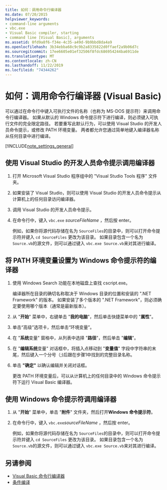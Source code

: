 ```yaml
---
title: 如何：调用命令行编译器
ms.date: 07/20/2015
helpviewer_keywords:
- command-line arguments
- vbc.exe
- Visual Basic compiler, starting
- command line [Visual Basic], arguments
ms.assetid: 0fd9a8f6-f34e-4c35-a49d-9b9bbd8da4a9
ms.openlocfilehash: 3b34ebba68c9c9b2a8335822d0ffaef2a9b06d7c
ms.sourcegitcommit: 17ee6605e01ef32506f8fdc686954244ba6911de
ms.translationtype: MT
ms.contentlocale: zh-CN
ms.lasthandoff: 11/22/2019
ms.locfileid: "74344262"
---
```

# <a name="how-to-invoke-the-command-line-compiler-visual-basic"></a>如何：调用命令行编译器 (Visual Basic)

可以通过在命令行中键入可执行文件的名称（也称为 MS-DOS 提示符）来调用命令行编译器。 如果从默认的 Windows 命令提示符下进行编译，则必须键入可执行文件的完全限定路径。 若要重写此默认行为，可以使用 Visual Studio 的开发人员命令提示，或修改 PATH 环境变量。 两者都允许您通过简单地键入编译器名称从任何目录中进行编译。

[!INCLUDE[note_settings_general](~/includes/note-settings-general-md.md)]

## <a name="to-invoke-the-compiler-using-the-developer-command-prompt-for-visual-studio"></a>使用 Visual Studio 的开发人员命令提示调用编译器

1. 打开 Microsoft Visual Studio 程序组中的 "Visual Studio Tools 程序" 文件夹。

2. 如果安装了 Visual Studio，则可以使用 Visual Studio 的开发人员命令提示从计算机上的任何目录访问编译器。

3. 调用 Visual Studio 的开发人员命令提示。

4. 在命令行中，键入 `vbc.exe` *sourceFileName* ，然后按 enter。

    例如，如果你将源代码存储在名为 `SourceFiles`的目录中，则可以打开命令提示符并键入 `cd SourceFiles` 更改为该目录。 如果目录包含一个名为 `Source.vb`的源文件，则可以通过键入 `vbc.exe Source.vb`来对其进行编译。

## <a name="to-set-the-path-environment-variable-to-the-compiler-for-the-windows-command-prompt"></a>将 PATH 环境变量设置为 Windows 命令提示符的编译器

1. 使用 Windows Search 功能在本地磁盘上查找 cscript.exe。

    编译器所在目录的确切名称取决于 Windows 目录的位置和安装的 ".NET Framework" 的版本。 如果安装了多个版本的 ".NET Framework"，则必须确定要使用哪个版本（通常是最新版本）。

2. 从 "**开始**" 菜单中，右键单击 "**我的电脑**"，然后单击快捷菜单中的 "**属性**"。

3. 单击“高级”选项卡，然后单击“环境变量”。

4. 在 "**系统**变量" 窗格中，从列表中选择 "**路径**"，然后单击 "**编辑**"。

5. 在 "**编辑系统**变量" 对话框中，将插入点移动到 "**变量值**" 字段中字符串的末尾，然后键入一个分号（;)后跟在步骤1中找到的完整目录名称。

6. 单击 **"确定"** 以确认编辑并关闭对话框。

     更改 PATH 环境变量后，可以从计算机上的任何目录中的 Windows 命令提示符下运行 Visual Basic 编译器。

## <a name="to-invoke-the-compiler-using-the-windows-command-prompt"></a>使用 Windows 命令提示符调用编译器

1. 从 "**开始**" 菜单中，单击 "**附件**" 文件夹，然后打开**Windows 命令提示符**。

2. 在命令行中，键入 `vbc.exe`*sourceFileName* ，然后按 enter。

     例如，如果你将源代码存储在名为 `SourceFiles`的目录中，则可以打开命令提示符并键入 `cd SourceFiles` 更改为该目录。 如果目录包含一个名为 `Source.vb`的源文件，则可以通过键入 `vbc.exe Source.vb`来对其进行编译。

## <a name="see-also"></a>另请参阅

- [Visual Basic 命令行编译器](../../../visual-basic/reference/command-line-compiler/index.md)
- [条件编译](../../../visual-basic/programming-guide/program-structure/conditional-compilation.md)
